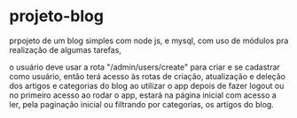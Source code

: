 # projeto-blog
prpojeto de um blog simples com node js, e mysql, com uso de módulos pra realização de algumas tarefas,

o usuário deve usar a rota "/admin/users/create" para criar e se cadastrar como usuário, então terá acesso às rotas de criação, atualização e deleção dos artigos e categorias do blog
ao utilizar o app depois de fazer logout ou no primeiro acesso ao rodar o app, estará na página inicial com acesso a ler, pela paginação inicial ou filtrando por categorias, os artigos do blog.
